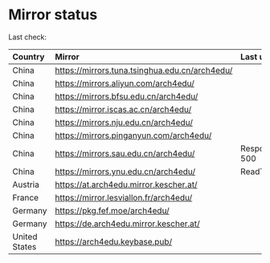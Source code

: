 <script src="./time.js"></script>
# Mirror status
Last check: <script type="text/javascript">localize(1669360726.9368117);</script>

|Country|Mirror|Last update|
|:------|:-----|:----------|
|China|https://mirrors.tuna.tsinghua.edu.cn/arch4edu/|<script type="text/javascript">localize(1669358387);</script>|
|China|https://mirrors.aliyun.com/arch4edu/|<script type="text/javascript">localize(1669271735);</script>|
|China|https://mirrors.bfsu.edu.cn/arch4edu/|<script type="text/javascript">localize(1669315023);</script>|
|China|https://mirror.iscas.ac.cn/arch4edu/|<script type="text/javascript">localize(1669315023);</script>|
|China|https://mirrors.nju.edu.cn/arch4edu/|<script type="text/javascript">localize(1669271735);</script>|
|China|https://mirrors.pinganyun.com/arch4edu/|<script type="text/javascript">localize(1669228597);</script>|
|China|https://mirrors.sau.edu.cn/arch4edu/|Response 500|
|China|https://mirrors.ynu.edu.cn/arch4edu/|ReadTimeout|
|Austria|https://at.arch4edu.mirror.kescher.at/|<script type="text/javascript">localize(1669315023);</script>|
|France|https://mirror.lesviallon.fr/arch4edu/|<script type="text/javascript">localize(1669315023);</script>|
|Germany|https://pkg.fef.moe/arch4edu/|<script type="text/javascript">localize(1669315023);</script>|
|Germany|https://de.arch4edu.mirror.kescher.at/|<script type="text/javascript">localize(1669315023);</script>|
|United States|https://arch4edu.keybase.pub/|<script type="text/javascript">localize(1669315023);</script>|

<script src="./tablefilter/tablefilter.js"></script>
<script src="./table.js"></script>